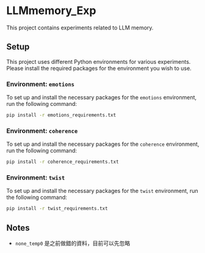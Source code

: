 # LLMmemory_Exp

This project contains experiments related to LLM memory.

## Setup

This project uses different Python environments for various experiments. Please install the required packages for the environment you wish to use.

### Environment: `emotions`

To set up and install the necessary packages for the `emotions` environment, run the following command:

```bash
pip install -r emotions_requirements.txt
```

### Environment: `coherence`

To set up and install the necessary packages for the `coherence` environment, run the following command:

```bash
pip install -r coherence_requirements.txt
```

### Environment: `twist`

To set up and install the necessary packages for the `twist` environment, run the following command:

```bash
pip install -r twist_requirements.txt
```

## Notes

- `none_temp0` 是之前做錯的資料，目前可以先忽略